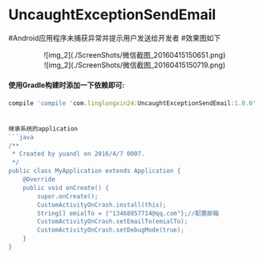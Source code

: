 # UncaughtExceptionSendEmail
#Android应用程序未捕获异常并提示用户发送给开发者
#效果图如下

<center>![img_2](./ScreenShots/微信截图_20160415150651.png)</center><center>![img_2](./ScreenShots/微信截图_20160415150719.png)<br /></center>


#### 使用Gradle构建时添加一下依赖即可:
```javascript
compile 'compile 'com.linglongxin24:UncaughtExceptionSendEmail:1.0.0'


继承系统的application
```java
/**
 * Created by yuandl on 2016/4/7 0007.
 */
public class MyApplication extends Application {
    @Override
    public void onCreate() {
        super.onCreate();
        CustomActivityOnCrash.install(this);
        String[] emialTo = {"13468857714@qq.com"};//配置邮箱
        CustomActivityOnCrash.setEmailTo(emialTo);
        CustomActivityOnCrash.setDebugMode(true);
    }
}
```


